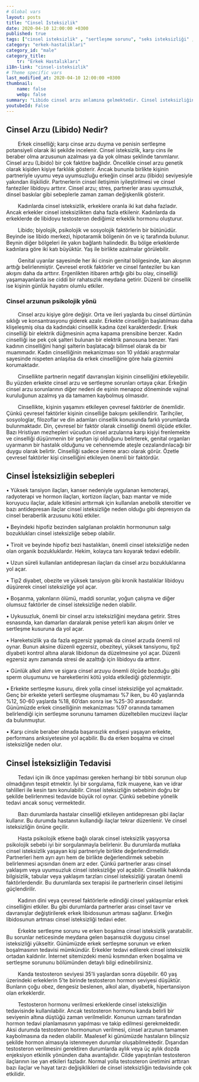 ```yaml
---
# Global vars
layout: posts
title: "Cinsel İsteksizlik"
date: 2020-04-10 12:00:00 +0300
published: true
tags: ["cinsel isteksizlik" , "sertleşme sorunu", "seks isteksizliği" , "az libido" , "düşük libido", "cinsel isteksizlik sebebi" , "cinsel isteksizlik nedeni" , "cinsel isteksizlik tedavi" , "iktidarsızlık" , "cinsel isteksizlik ilaç" , "cinsel isteksizlik hormon" , "erkek cinsel isteksizliği" , "kadın cinsel isteksizlik" , "cinsel isteksizlik çözüm" , "cinsel isteksizlik sorun" , "cinsel isteksizlik nedir" , "cinsel isteksizlik nasıl giderilir" , "cinsel isteksizlik niye olur"]
category: "erkek-hastaliklari"
category_id: "male"
category_title:
    tr: "Erkek Hastalıkları"
i18n-link: "cinsel-isteksizlik"
# Theme specific vars
last_modified_at: 2020-04-10 12:00:00 +0300
thumbnail:
    name: false
    webp: false
summary: "Libido cinsel arzu anlamına gelmektedir. Cinsel isteksizliğin birçok nedeni vardır. Genelde partnerler beraber muayene edilmelidir. Tedavi sebebe yöneliktir. Makalemizde cinsel isteksizlik detaylıca anlatılmaktadır."
youtubeId: False
---
```


## Cinsel Arzu (Libido) Nedir?

&nbsp;&nbsp;&nbsp;&nbsp;&nbsp;&nbsp;&nbsp;&nbsp;Erkek cinselliği; karşı cinse arzu duyma ve penisin sertleşme potansiyeli olarak iki şekilde incelenir. Cinsel isteksizlik, karşı cins ile beraber olma arzusunun azalması ya da yok olması şeklinde tanımlanır. Cinsel arzu (Libido) bir çok faktöre bağlıdır. Öncelikle cinsel arzu genetik olarak kişiden kişiye farklılık gösterir. Ancak bununla birlikte kişinin partneriyle uyumu veya uyumsuzluğu erkeğin cinsel arzu (libido) seviyesiyle yakından ilişkilidir. Partnerlerin cinsel iletişimin iyileştirilmesi ve cinsel fanteziler libidoyu arttırır. Cinsel arzu; stres, partnerler arası uyumsuzluk, dinsel baskılar gibi sebeplerle zaman zaman değişkenlik gösterir.

&nbsp;&nbsp;&nbsp;&nbsp;&nbsp;&nbsp;&nbsp;&nbsp;Kadınlarda cinsel isteksizlik, erkeklere oranla iki kat daha fazladır. Ancak erkekler cinsel isteksizlikten daha fazla etkilenir. Kadınlarda da erkeklerde de libidoyu testosteron dediğimiz erkeklik hormonu oluşturur.

&nbsp;&nbsp;&nbsp;&nbsp;&nbsp;&nbsp;&nbsp;&nbsp;Libido; biyolojik, psikolojik ve sosyolojik faktörlerin bir bütünüdür. Beyinde ise libido merkezi, hipotaramik bölgenin ön ve iç tarafında bulunur. Beynin diğer bölgeleri ile yakın bağlantı halindedir. Bu bölge erkeklerde kadınlara göre iki katı büyüktür. Yaş ile birlikte azalmalar görülebilir.

&nbsp;&nbsp;&nbsp;&nbsp;&nbsp;&nbsp;&nbsp;&nbsp;Genital uyarılar sayesinde her iki cinsin genital bölgesinde, kan akışının arttığı belirlenmiştir. Çevresel erotik faktörler ve cinsel fanteziler bu kan akışını daha da arttırır. Ergenlikten itibaren arttığı gibi bu olay, cinselliği yaşamayanlarda ise ciddi bir rahatsızlık meydana getirir. Düzenli bir cinsellik ise kişinin günlük hayatını olumlu etkiler.

### Cinsel arzunun psikolojik yönü

&nbsp;&nbsp;&nbsp;&nbsp;&nbsp;&nbsp;&nbsp;&nbsp;Cinsel arzu kişiye göre değişir. Orta ve ileri yaşlarda bu cinsel dürtünün sıklığı ve konsantrasyonu giderek azalır. Erkekte cinselliğin başlatılması daha klişeleşmiş olsa da kadındaki cinsellik kadına özel karakterdedir. Erkek cinselliği bir elektrik düğmesinin açma kapama prensibine benzer. Kadın cinselliği ise pek çok şalteri bulunan bir elektrik panosuna benzer. Yani kadının cinselliğini hangi şalterin başlatacağı bilimsel olarak da bir muammadır. Kadın cinselliğinin mekanizması son 10 yıldaki araştırmalar sayesinde nispeten anlaşılsa da erkek cinselliğine göre hala gizemini korumaktadır.

&nbsp;&nbsp;&nbsp;&nbsp;&nbsp;&nbsp;&nbsp;&nbsp;Cinsellikte partnerin negatif davranışları kişinin cinselliğini etkileyebilir. Bu yüzden erkekte cinsel arzu ve sertleşme sorunları ortaya çıkar. Erkeğin cinsel arzu sorunlarının diğer nedeni de eşinin menapoz döneminde vajinal kuruluğunun azalmış ya da tamamen kaybolmuş olmasıdır.

&nbsp;&nbsp;&nbsp;&nbsp;&nbsp;&nbsp;&nbsp;&nbsp;Cinsellikte, kişinin yaşamını etkileyen çevresel faktörler de önemlidir. Çünkü çevresel faktörler kişinin cinselliğe bakışını şekillendirir. Tarihçiler, sosyologlar, filozoflar ve din adamları cinsellik konusunda farklı yorumlarda bulunmaktadır. Din, çevresel bir faktör olarak cinselliği önemli ölçüde etkiler. Bazı Hristiyan mezhepleri vücudun cinsel arzularına karşı kişiyi frenlemekte ve cinselliği düşünmenin bir şeytan işi olduğunu belirterek, genital organları uyarmanın bir hastalık olduğunu ve cehennemde ateşle cezalandırılacağı bir duygu olarak belirtir. Cinselliği sadece üreme aracı olarak görür. Özetle çevresel faktörler kişi cinselliğini etkileyen önemli bir faktördür.

## Cinsel İsteksizliğin sebepleri

•	Yüksek tansiyon ilaçları, kanser nedeniyle uygulanan kemoterapi, radyoterapi ve hormon ilaçları, kortizon ilaçları, bazı mantar ve mide koruyucu ilaçlar, adale kitlesini arttırmak için kullanılan anebolik steroitler ve bazı antidepresan ilaçlar cinsel isteksizliğe neden olduğu gibi depresyon da cinsel beraberlik arzusunu kötü etkiler.

•	Beyindeki hipofiz bezinden salgılanan prolaktin hormonunun salgı bozuklukları cinsel isteksizliğe sebep olabilir.

•	Tiroit ve beyinde hipofiz bezi hastalıkları, önemli cinsel isteksizliğe neden olan organik bozukluklardır. Hekim, kolayca tanı koyarak tedavi edebilir.

•	Uzun süreli kullanılan antidepresan ilaçları da cinsel arzu bozukluklarına yol açar.

•	Tip2 diyabet, obezite ve yüksek tansiyon gibi kronik hastalıklar libidoyu düşürerek cinsel isteksizliğe yol açar.

•	Boşanma, yakınların ölümü, maddi sorunlar, yoğun çalışma ve diğer olumsuz faktörler de cinsel isteksizliğe neden olabilir.

•	Uykusuzluk, önemli bir cinsel arzu isteksizliğini meydana getirir. Stres esnasında, kan damarları daralarak penise yeterli kan akışını önler ve sertleşme kusuruna da yol açar.

•	Hareketsizlik ya da fazla egzersiz yapmak da cinsel arzuda önemli rol oynar. Bunun aksine düzenli egzersiz, obeziteyi, yüksek tansiyonu, tip2 diyabeti kontrol altına alarak libidonun da düzelmesine yol açar. Düzenli egzersiz aynı zamanda stresi de azalttığı için libidoyu da arttırır.

•	Günlük alkol alımı ve sigara cinsel arzuyu önemli ölçüde bozduğu gibi sperm oluşumunu ve hareketlerini kötü yolda etkilediği gözlenmiştir.

•	Erkekte sertleşme kusuru, direk yolla cinsel isteksizliğe yol açmaktadır. Genç bir erkekte yeterli sertleşme oluşmaması %7 iken, bu 40 yaşlarında %12, 50-60 yaşlarda %18, 60’dan sonra ise %25-30 arasındadır. Günümüzde erkek cinselliğinin mekanizması %97 oranında tamamen belirlendiği için sertleşme sorununu tamamen düzeltebilen mucizevi ilaçlar da bulunmuştur.

•	Karşı cinsle beraber olmada başarısızlık endişesi yaşayan erkekte, performans anksiyetesine yol açabilir. Bu da erken boşalma ve cinsel isteksizliğe neden olur.

## Cinsel İsteksizliğin Tedavisi

&nbsp;&nbsp;&nbsp;&nbsp;&nbsp;&nbsp;&nbsp;&nbsp;Tedavi için ilk önce yapılması gereken herhangi bir tıbbi sorunun olup olmadığının tespit etmektir. İyi bir sorgulama, fizik muayene, kan ve idrar tahlilleri ile kesin tanı konulabilir. Cinsel isteksizliğin sebebinin doğru bir şekilde belirlenmesi tedavide büyük rol oynar. Çünkü sebebine yönelik tedavi ancak sonuç vermektedir.

&nbsp;&nbsp;&nbsp;&nbsp;&nbsp;&nbsp;&nbsp;&nbsp;Bazı durumlarda hastalar cinselliği etkileyen antidepresan gibi ilaçlar kullanır. Bu durumda hastanın kullandığı ilaçlar tekrar düzenlenir. Ve cinsel isteksizliğin önüne geçilir.

&nbsp;&nbsp;&nbsp;&nbsp;&nbsp;&nbsp;&nbsp;&nbsp;Hasta psikolojik etkene bağlı olarak cinsel isteksizlik yaşıyorsa psikolojik sebebi iyi bir sorgulanmayla belirlenir. Bu durumlarda mutlaka cinsel isteksizlik yaşayan kişi partneriyle birlikte değerlendirmelidir. Partnerleri hem ayrı ayrı hem de birlikte değerlendirmek sebebin belirlenmesi açısından önem arz eder. Çünkü partnerler arası cinsel yaklaşım veya uyumsuzluk cinsel isteksizliğe yol açabilir. Cinsellik hakkında bilgisizlik, tabular veya yaklaşım tarzları cinsel isteksizliği yaratan önemli faktörlerdendir. Bu durumlarda sex terapisi ile partnerlerin cinsel iletişimi güçlendirilir.

&nbsp;&nbsp;&nbsp;&nbsp;&nbsp;&nbsp;&nbsp;&nbsp;Kadının dini veya çevresel faktörlerle edindiği cinsel yaklaşımlar erkek cinselliğini etkiler. Bu gibi durumlarda partnerler arası cinsel tavır ve davranışlar değiştirilerek erkek  libidosunun artması sağlanır. Erkeğin libidosunun artması cinsel isteksizliği tedavi eder.

&nbsp;&nbsp;&nbsp;&nbsp;&nbsp;&nbsp;&nbsp;&nbsp;Erkekte sertleşme sorunu ve erken boşalma cinsel isteksizlik yaratabilir. Bu sorunlar neticesinde meydana gelen başarısızlık duygusu cinsel isteksizliği yükseltir. Günümüzde erkek sertleşme sorunun ve erken boşalmasının tedavisi mümkündür. Erkekler tedavi edilerek cinsel isteksizlik ortadan kaldırılır. İnternet sitemizdeki menü kısmından erken boşalma ve sertleşme sorununu bölümünden detaylı bilgi edinebilirsiniz.

&nbsp;&nbsp;&nbsp;&nbsp;&nbsp;&nbsp;&nbsp;&nbsp;Kanda testosteron seviyesi 35’li yaşlardan sonra düşebilir. 60 yaş üzerindeki erkeklerin 5’te birinde testosteron hormon seviyesi düşüktür. Bunların çoğu obez, dengesiz beslenen, alkol alan, diyabetik, hipertansiyon olan erkeklerdir.

&nbsp;&nbsp;&nbsp;&nbsp;&nbsp;&nbsp;&nbsp;&nbsp;Testosteron hormonu verilmesi erkeklerde cinsel isteksizliğin tedavisinde kullanılabilir. Ancak testosteron hormonu kanda belirli bir seviyenin altına düştüğü zaman verilmelidir. Konunun uzmanı tarafından hormon tedavi planlamasının yapılması ve takip edilmesi gerekmektedir. Aksi durumda testosteron hormonunun verilmesi, cinsel arzunun tamamen kaybolmasına da neden olabilir. Maalesef ki günümüzde hastaların bilinçsiz şekilde hormon almasıyla istenmeyen durumlar oluşabilmektedir. Dışarıdan testosteron verilmesini gerektiren durumlarda aylık veya üç aylık dozda enjeksiyon etkinlik yönünden daha avantajlıdır. Cilde yapıştırılan testosteron ilaçlarının ise yan etkileri fazladır. Normal yolla testosteron üretimini arttıran bazı ilaçlar ve hayat tarzı değişiklikleri de cinsel isteksizliğin tedavisinde çok etkilidir.
